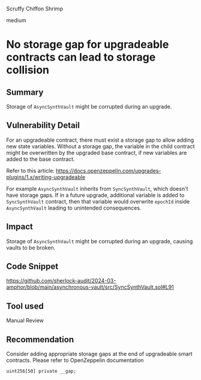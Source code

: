 Scruffy Chiffon Shrimp

medium

# No storage gap for upgradeable contracts can lead to storage collision

## Summary
Storage of `AsyncSynthVault` might be corrupted during an upgrade.

## Vulnerability Detail
For an upgradeable contract, there must exist a storage gap to allow adding new state variables. Without a storage gap, the variable in the child contract might be overwritten by the upgraded base contract, if new variables are added to the base contract.

Refer to this article: https://docs.openzeppelin.com/upgrades-plugins/1.x/writing-upgradeable

For example `AsyncSynthVault` inherits from `SyncSynthVault`, which doesn't have storage gaps. If in a future upgrade, additional variable is added to `SyncSynthVault` contract, then that variable would overwrite `epochId` inside `AsyncSynthVault` leading to unintended consequences.

## Impact
Storage of `AsyncSynthVault` might be corrupted during an upgrade, causing vaults to be broken.

## Code Snippet
https://github.com/sherlock-audit/2024-03-amphor/blob/main/asynchronous-vault/src/SyncSynthVault.sol#L91

## Tool used
Manual Review

## Recommendation
Consider adding appropriate storage gaps at the end of upgradeable smart contracts. Please refer to OpenZeppelin documentation

```solidity
uint256[50] private __gap;
```

